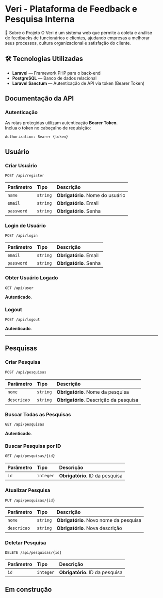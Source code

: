 # Veri - Plataforma de Feedback e Pesquisa Interna
📌 Sobre o Projeto
O Veri é um sistema web que permite a coleta e análise de feedbacks de funcionários e clientes, ajudando empresas a melhorar seus processos, cultura organizacional e satisfação do cliente.

## 🛠️ Tecnologias Utilizadas

- **Laravel** — Framework PHP para o back-end
- **PostgreSQL** — Banco de dados relacional
- **Laravel Sanctum** — Autenticação de API via token (Bearer Token)


## Documentação da API

### Autenticação

As rotas protegidas utilizam autenticação **Bearer Token**.  
Inclua o token no cabeçalho de requisição:

```http
Authorization: Bearer {token}
```



## Usuário

### Criar Usuário

```http
POST /api/register
```

| Parâmetro    | Tipo     | Descrição                       |
| :----------- | :------- | :------------------------------- |
| `name`       | `string` | **Obrigatório**. Nome do usuário |
| `email`      | `string` | **Obrigatório**. Email           |
| `password`   | `string` | **Obrigatório**. Senha           |

### Login de Usuário

```http
POST /api/login
```

| Parâmetro    | Tipo     | Descrição                       |
| :----------- | :------- | :------------------------------- |
| `email`      | `string` | **Obrigatório**. Email           |
| `password`   | `string` | **Obrigatório**. Senha           |

### Obter Usuário Logado

```http
GET /api/user
```

**Autenticado**.

### Logout

```http
POST /api/logout
```

**Autenticado**.

---

## Pesquisas

### Criar Pesquisa

```http
POST /api/pesquisas
```

| Parâmetro    | Tipo     | Descrição                                |
| :----------- | :------- | :--------------------------------------- |
| `nome`       | `string` | **Obrigatório**. Nome da pesquisa        |
| `descricao`  | `string` | **Obrigatório**. Descrição da pesquisa   |

### Buscar Todas as Pesquisas

```http
GET /api/pesquisas
```

**Autenticado**.

### Buscar Pesquisa por ID

```http
GET /api/pesquisas/{id}
```

| Parâmetro    | Tipo     | Descrição                        |
| :----------- | :------- | :-------------------------------- |
| `id`         | `integer` | **Obrigatório**. ID da pesquisa  |

### Atualizar Pesquisa

```http
PUT /api/pesquisas/{id}
```

| Parâmetro    | Tipo     | Descrição                                |
| :----------- | :------- | :--------------------------------------- |
| `nome`       | `string` | **Obrigatório**. Novo nome da pesquisa   |
| `descricao`  | `string` | **Obrigatório**. Nova descrição          |

### Deletar Pesquisa

```http
DELETE /api/pesquisas/{id}
```

| Parâmetro    | Tipo     | Descrição                       |
| :----------- | :------- | :------------------------------- |
| `id`         | `integer` | **Obrigatório**. ID da pesquisa  |


## Em construção 
